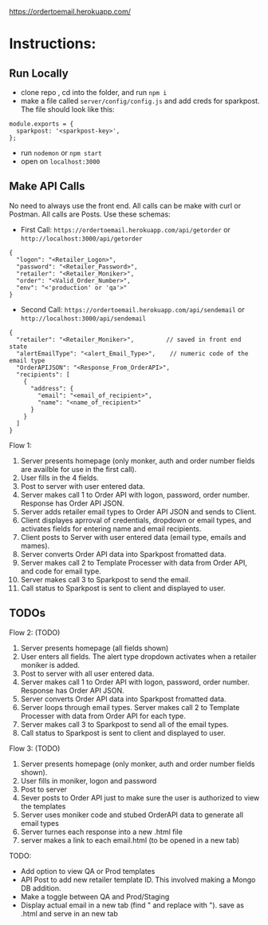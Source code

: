 https://ordertoemail.herokuapp.com/

# Instructions:

## Run Locally
- clone repo , cd into the folder, and run ```npm i```
- make a file called ```server/config/config.js``` and add creds for sparkpost.  The file should look like this:
```
module.exports = {
  sparkpost: '<sparkpost-key>',
};
```
- run ```nodemon``` or ```npm start```
- open on ```localhost:3000```

## Make API Calls
No need to always use the front end.  All calls can be make with curl or Postman.  All calls are Posts.  Use these schemas:
- First Call: ```https://ordertoemail.herokuapp.com/api/getorder``` or ```http://localhost:3000/api/getorder```
```
{
  "logon": "<Retailer_Logon>",
  "password": "<Retailer_Password>",
  "retailer": "<Retailer_Moniker>",
  "order": "<Valid_Order_Number>",
  "env": "<'production' or 'qa'>"
}
```
- Second Call: ```https://ordertoemail.herokuapp.com/api/sendemail``` or ```http://localhost:3000/api/sendemail```
```
{
  "retailer": "<Retailer_Moniker>",         // saved in front end state
  "alertEmailType": "<alert_Email_Type>",    // numeric code of the email type
  "OrderAPIJSON": "<Response_From_OrderAPI>",
  "recipients": [
    {
      "address": {
        "email": "<email_of_recipient>",
        "name": "<name_of_recipient>"
      }
    }
  ]
}
```


Flow 1:
1) Server presents homepage (only monker, auth and order number fields are availble for use in the first call).
2) User fills in the 4 fields.
3) Post to server with user entered data.
4) Server makes call 1 to Order API with logon, password, order number. Response has Order API JSON.
5) Server adds retailer email types to Order API JSON and sends to Client.
6) Client displayes aprroval of credentials, dropdown or email types, and activates fields for entering name and email recipients.
7) Client posts to Server with user entered data (email type, emails and mames).
8) Server converts Order API data into Sparkpost fromatted data.
9) Server makes call 2 to Template Processer with data from Order API, and code for email type.
10) Server makes call 3 to Sparkpost to send the email.
11) Call status to Sparkpost is sent to client and displayed to user.

## TODOs

Flow 2: (TODO)
1) Server presents homepage (all fields shown)
2) User enters all fields.  The alert type dropdown activates when a retailer moniker is added.
3) Post to server with all user entered data.
4) Server makes call 1 to Order API with logon, password, order number.  Response has Order API JSON.
5) Server converts Order API data into Sparkpost fromatted data.
6) Server loops through email types. Server makes call 2 to Template Processer with data from Order API for each type.
7) Server makes call 3 to Sparkpost to send all of the email types.
8) Call status to Sparkpost is sent to client and displayed to user.

Flow 3: (TODO)
1) Server presents homepage (only monker, auth and order number fields shown).
2) User fills in moniker, logon and password
3) Post to server
4) Sever posts to Order API just to make sure the user is authorized to view the templates
5) Server uses moniker code and stubed OrderAPI data to generate all email types
6) Server turnes each response into a new .html file
7) server makes a link to each email.html (to be opened in a new tab)


TODO:
- Add option to view QA or Prod templates
- API Post to add new retailer template ID.  This involved making a Mongo DB addition.  
- Make a toggle between QA and Prod/Staging
- Display actual email in a new tab (find \" and replace with "). save as .html and serve in an new tab